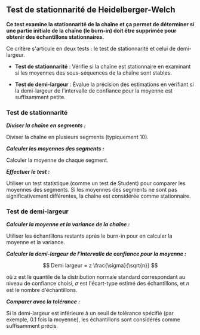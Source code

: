 ## Test de stationnarité de Heidelberger-Welch

**Ce test examine la stationnarité de la chaîne et ça permet de déterminer si une partie initiale de la chaîne (le burn-in) doit être supprimée pour obtenir des échantillons stationnaires.**

Ce critère s'articule en deux tests : le test de stationnarité et celui de demi-largeur.

- **Test de stationnarité** : Vérifie si la chaîne est stationnaire en examinant si les moyennes des sous-séquences de la chaîne sont stables.

- **Test de demi-largeur** : Évalue la précision des estimations en vérifiant si la demi-largeur de l'intervalle de confiance pour la moyenne est suffisamment petite.


### Test de stationnarité

**_Diviser la chaîne en segments :_**

Diviser la chaîne en plusieurs segments (typiquement 10).

**_Calculer les moyennes des segments :_**

Calculer la moyenne de chaque segment.

**_Effectuer le test :_**

Utiliser un test statistique (comme un test de Student) pour comparer les moyennes des segments. Si les moyennes des segments ne sont pas significativement différentes, la chaîne est considérée comme stationnaire.


### Test de demi-largeur

**_Calculer la moyenne et la variance de la chaîne :_**

Utiliser les échantillons restants après le burn-in pour en calculer la moyenne et la variance.

**_Calculer la demi-largeur de l'intervalle de confiance pour la moyenne :_**

$$
Demi largeur = z \frac{\sigma}{\sqrt{n}}
$$

où z est le quantile de la distribution normale standard correspondant au niveau de confiance choisi, 𝜎 est l'écart-type estimé des échantillons, et 𝑛 est le nombre d'échantillons.

**_Comparer avec la tolérance :_**

Si la demi-largeur est inférieure à un seuil de tolérance spécifié (par exemple, 0.1 fois la moyenne), les échantillons sont considérés comme suffisamment précis.

